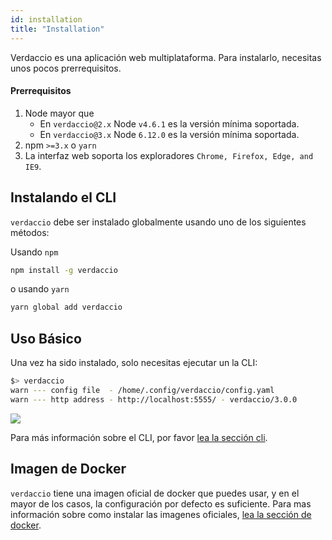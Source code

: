 ```yaml
---
id: installation
title: "Installation"
---
```

Verdaccio es una aplicación web multiplataforma. Para instalarlo, necesitas unos pocos prerrequisitos.

#### Prerrequisitos

1. Node mayor que 
    - En `verdaccio@2.x` Node `v4.6.1` es la versión mínima soportada.
    - En `verdaccio@3.x` Node `6.12.0` es la versión mínima soportada.
2. npm `>=3.x` o `yarn`
3. La interfaz web soporta los exploradores `Chrome, Firefox, Edge, and IE9`.

## Instalando el CLI

`verdaccio` debe ser instalado globalmente usando uno de los siguientes métodos:

Usando `npm`

```bash
npm install -g verdaccio
```

o usando `yarn`

```bash
yarn global add verdaccio
```

## Uso Básico

Una vez ha sido instalado, solo necesitas ejecutar un la CLI:

```bash
$> verdaccio
warn --- config file  - /home/.config/verdaccio/config.yaml
warn --- http address - http://localhost:5555/ - verdaccio/3.0.0
```

![](https://cdn-images-1.medium.com/max/720/1*jDHnZ7_68u5s1lFK2cygnA.gif)

Para más información sobre el CLI, por favor [lea la sección cli](cli.md).

## Imagen de Docker

`verdaccio` tiene una imagen oficial de docker que puedes usar, y en el mayor de los casos, la configuración por defecto es suficiente. Para mas información sobre como instalar las imagenes oficiales, [lea la sección de docker](docker.md).